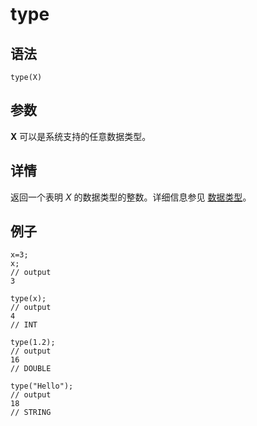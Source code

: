# type

## 语法

`type(X)`

## 参数

**X** 可以是系统支持的任意数据类型。

## 详情

返回一个表明 *X* 的数据类型的整数。详细信息参见 [数据类型](../../progr/data_types.html)。

## 例子

```
x=3;
x;
// output
3

type(x);
// output
4
// INT

type(1.2);
// output
16
// DOUBLE

type("Hello");
// output
18
// STRING
```

